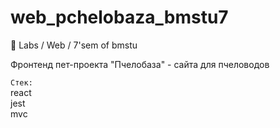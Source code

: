 # web_pchelobaza_bmstu7
:honeybee: Labs / Web / 7'sem of bmstu

Фронтенд пет-проекта "Пчелобаза" - сайта для пчеловодов

`Стек:`  
react  
jest  
mvc  
